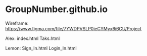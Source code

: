 # GroupNumber.github.io

Wireframe:
https://www.figma.com/file/7YWDPVSLP0ieCYMyx6i6CU/Project


Alex: index.html
      Taks.html
      
Lemon: Sign_In.html
       Login_In.html
